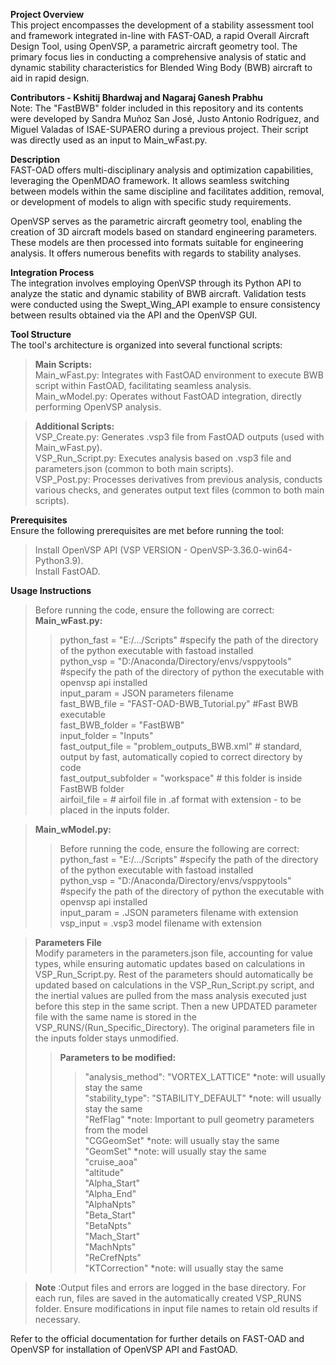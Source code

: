 **Project Overview**  
This project encompasses the development of a stability assessment tool and framework integrated in-line with FAST-OAD, a rapid Overall Aircraft Design Tool, using OpenVSP, a parametric aircraft geometry tool. The primary focus lies in conducting a comprehensive analysis of static and dynamic stability characteristics for Blended Wing Body (BWB) aircraft to aid in rapid design.

**Contributors - Kshitij Bhardwaj and Nagaraj Ganesh Prabhu**  
Note: The "FastBWB" folder included in this repository and its contents were developed by Sandra Muñoz San José, Justo Antonio Rodríguez, and Miguel Valadas of ISAE-SUPAERO during a previous project. Their script was directly used as an input to Main_wFast.py.

**Description**  
FAST-OAD offers multi-disciplinary analysis and optimization capabilities, leveraging the OpenMDAO framework. It allows seamless switching between models within the same discipline and facilitates addition, removal, or development of models to align with specific study requirements.

OpenVSP serves as the parametric aircraft geometry tool, enabling the creation of 3D aircraft models based on standard engineering parameters. These models are then processed into formats suitable for engineering analysis. It offers numerous benefits with regards to stability analyses.

**Integration Process**  
The integration involves employing OpenVSP through its Python API to analyze the static and dynamic stability of BWB aircraft. Validation tests were conducted using the Swept_Wing_API example to ensure consistency between results obtained via the API and the OpenVSP GUI. 

**Tool Structure**  
The tool's architecture is organized into several functional scripts:

>**Main Scripts:**  
>Main_wFast.py: Integrates with FastOAD environment to execute BWB script within FastOAD, facilitating seamless analysis.  
>Main_wModel.py: Operates without FastOAD integration, directly performing OpenVSP analysis.  

>**Additional Scripts:**  
>VSP_Create.py: Generates .vsp3 file from FastOAD outputs (used with Main_wFast.py).  
>VSP_Run_Script.py: Executes analysis based on .vsp3 file and parameters.json (common to both main scripts).  
>VSP_Post.py: Processes derivatives from previous analysis, conducts various checks, and generates output text files (common to both main scripts).  

**Prerequisites**    
Ensure the following prerequisites are met before running the tool:  
>Install OpenVSP API (VSP VERSION - OpenVSP-3.36.0-win64-Python3.9).  
>Install FastOAD.  

**Usage Instructions**  
>Before running the code, ensure the following are correct:  
>**Main_wFast.py:**  
>>python_fast = "E:/.../Scripts"  #specify the path of the directory of the python executable with fastoad installed  
>>python_vsp = "D:/Anaconda/Directory/envs/vsppytools"  #specify the path of the directory of python the executable with openvsp api installed  
>>input_param = JSON parameters filename   
>>fast_BWB_file = "FAST-OAD-BWB_Tutorial.py" #Fast BWB executable  
>>fast_BWB_folder = "FastBWB"  
>>input_folder = "Inputs"  
>>fast_output_file = "problem_outputs_BWB.xml" # standard, output by fast, automatically copied to correct directory by code  
>>fast_output_subfolder = "workspace" # this folder is inside FastBWB folder  
>>airfoil_file = # airfoil file in .af format with extension - to be placed in the inputs folder.   

>**Main_wModel.py:**  
>>Before running the code, ensure the following are correct:  
>>python_fast = "E:/.../Scripts"  #specify the path of the directory of the python executable with fastoad installed  
>>python_vsp = "D:/Anaconda/Directory/envs/vsppytools"  #specify the path of the directory of python the executable with openvsp api installed  
>>input_param = .JSON parameters filename with extension  
>>vsp_input = .vsp3 model filename with extension  

>**Parameters File**  
>Modify parameters in the parameters.json file, accounting for value types, while ensuring automatic updates based on calculations in VSP_Run_Script.py. Rest of the parameters should automatically be updated based on calculations in the VSP_Run_Script.py script, and the inertial values are pulled from the mass analysis executed just before this step in the same script. Then a new UPDATED parameter file with the same name is stored in the VSP_RUNS/(Run_Specific_Directory). The original parameters file in the inputs folder stays unmodified.   
>>**Parameters to be modified:**  
>>>  "analysis_method": "VORTEX_LATTICE" *note: will usually stay the same  
>>>    "stability_type": "STABILITY_DEFAULT" *note: will usually stay the same  
>>>    "RefFlag" *note: Important to pull geometry parameters from the model  
>>>    "CGGeomSet" *note: will usually stay the same  
>>>    "GeomSet" *note: will usually stay the same  
>>>    "cruise_aoa"  
>>>    "altitude"  
>>>    "Alpha_Start"  
>>>    "Alpha_End"  
>>>    "AlphaNpts"  
>>>    "Beta_Start"  
>>>    "BetaNpts"  
>>>    "Mach_Start"  
>>>    "MachNpts"  
>>>    "ReCrefNpts"  
>>>    "KTCorrection" *note: will usually stay the same  

>**Note** :Output files and errors are logged in the base directory. For each run, files are saved in the automatically created VSP_RUNS folder. Ensure modifications in input file names to retain old results if necessary.  

Refer to the official documentation for further details on FAST-OAD and OpenVSP for installation of OpenVSP API and FastOAD.